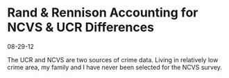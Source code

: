 Rand & Rennison Accounting for NCVS & UCR Differences
=====================================================

08-29-12

The UCR and NCVS are two sources of crime data. Living in relatively low
crime area, my family and I have never been selected for the NCVS
survey.
